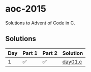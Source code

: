 # aoc-2015

Solutions to Advent of Code in C.

## Solutions

| Day | Part 1 | Part 2 | Solution              | 
| --- | ------ | ------ | --------------------- |
| 1   | ✅     | ✅     | [day01.c](src/day01.c)
